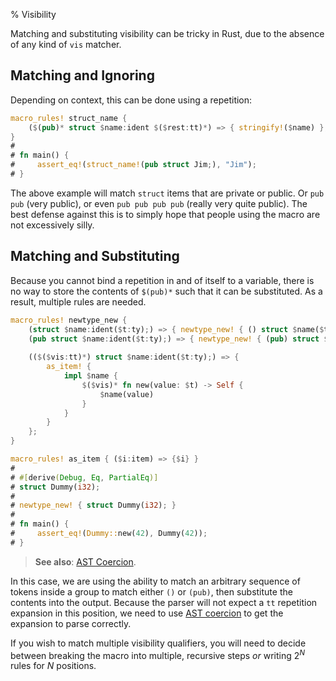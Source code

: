% Visibility

Matching and substituting visibility can be tricky in Rust, due to the absence of any kind of `vis` matcher.

## Matching and Ignoring

Depending on context, this can be done using a repetition:

```rust
macro_rules! struct_name {
    ($(pub)* struct $name:ident $($rest:tt)*) => { stringify!($name) };
}
# 
# fn main() {
#     assert_eq!(struct_name!(pub struct Jim;), "Jim");
# }
```

The above example will match `struct` items that are private or public.  Or `pub pub` (very public), or even `pub pub pub pub` (really very quite public).  The best defense against this is to simply hope that people using the macro are not excessively silly.

## Matching and Substituting

Because you cannot bind a repetition in and of itself to a variable, there is no way to store the contents of `$(pub)*` such that it can be substituted.  As a result, multiple rules are needed.

```rust
macro_rules! newtype_new {
    (struct $name:ident($t:ty);) => { newtype_new! { () struct $name($t); } };
    (pub struct $name:ident($t:ty);) => { newtype_new! { (pub) struct $name($t); } };
    
    (($($vis:tt)*) struct $name:ident($t:ty);) => {
        as_item! {
            impl $name {
                $($vis)* fn new(value: $t) -> Self {
                    $name(value)
                }
            }
        }
    };
}

macro_rules! as_item { ($i:item) => {$i} }
# 
# #[derive(Debug, Eq, PartialEq)]
# struct Dummy(i32);
# 
# newtype_new! { struct Dummy(i32); }
# 
# fn main() {
#     assert_eq!(Dummy::new(42), Dummy(42));
# }
```

> **See also**: [AST Coercion].

In this case, we are using the ability to match an arbitrary sequence of tokens inside a group to match either `()` or `(pub)`, then substitute the contents into the output.  Because the parser will not expect a `tt` repetition expansion in this position, we need to use [AST coercion] to get the expansion to parse correctly.

If you wish to match multiple visibility qualifiers, you will need to decide between breaking the macro into multiple, recursive steps *or* writing 2<sup><em>N</em></sup> rules for <em>N</em> positions.

[AST Coercion]: blk-ast-coercion.html
